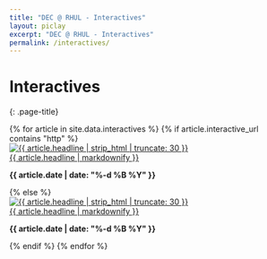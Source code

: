 ```yaml
---
title: "DEC @ RHUL - Interactives"
layout: piclay
excerpt: "DEC @ RHUL - Interactives"
permalink: /interactives/
---
```


# Interactives
{: .page-title}


<div class="row">
{% for article in site.data.interactives %}
{% if article.interactive_url contains "http" %}
<div class="col-md-3">
    <div class="article">
	<a href = "{{ article.interactive_url }}">
		<img class="article-thumb" src="{{ site.url }}{{ site.baseurl}}/{{ article.image_url }}" alt="{{ article.headline | strip_html | truncate: 30 }}">
	</a>
	<div class="article-excerpt">
		<a href = "{{ article.interactive_url }}">
			{{ article.headline | markdownify }}
		</a>
	</div>
<p class="article-date"><strong>{{ article.date | date: "%-d %B %Y" }}</strong></p>
    </div>
</div>
{% else %}
<div class="col-md-3">
    <div class="article">
	<a href = "{{ site.url }}{{ site.baseurl}}/_pages/{{ article.interactive_url }}">
		<img class="article-thumb" src="{{ site.url }}{{ site.baseurl}}/{{ article.image_url }}" alt="{{ article.headline | strip_html | truncate: 30 }}">
	</a>
	<div class="article-excerpt">
		<a href = "{{ site.url }}{{ site.baseurl}}/_pages/{{ article.interactive_url }}">
			{{ article.headline | markdownify }}
		</a>
	</div>
<p class="article-date"><strong>{{ article.date | date: "%-d %B %Y" }}</strong></p>
    </div>
</div>
{% endif %}
{% endfor %}
</div>

